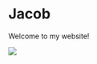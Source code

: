 <html>
<body>
  <h1>Jacob</h1>
  <p>Welcome to my website!</p>
  <img src="https://content.codecademy.com/articles/github-pages-via-web-app/happy-ice-cream.gif" />
</body>
</html>
